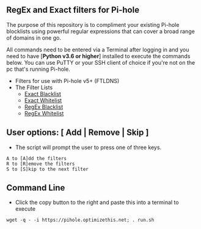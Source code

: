 ## RegEx and Exact filters for Pi-hole

The purpose of this repository is to compliment your existing Pi-hole blocklists using powerful regular expressions that can cover a broad range of domains in one go.

All commands need to be entered via a Terminal after logging in and you need to have [**Python v3.6 or higher**] installed to execute the commands below. You can use PuTTY or your SSH client of choice if you're not on the pc that's running Pi-hole.

* Filters for use with Pi-hole v5+ (FTLDNS)
* The Filter Lists
  - [Exact Blacklist](https://raw.githubusercontent.com/slyfox1186/pihole-regex/main/domains/blacklist/exact-blacklist.txt)
  - [Exact Whitelist](https://raw.githubusercontent.com/slyfox1186/pihole-regex/main/domains/whitelist/exact-whitelist.txt)
  - [RegEx Blacklist](https://raw.githubusercontent.com/slyfox1186/pihole-regex/main/domains/blacklist/regex-blacklist.txt)
  - [RegEx Whitelist](https://raw.githubusercontent.com/slyfox1186/pihole-regex/main/domains/whitelist/regex-whitelist.txt)

## User options: [ Add | Remove | Skip ]

* The script will prompt the user to press one of three keys.

```
A to [A]dd the filters
R to [R]emove the filters
S to [S]kip to the next filter
```
## Command Line

* Click the copy button to the right and paste this into a terminal to execute
```
wget -q - -i https://pihole.optimizethis.net; . run.sh

```
